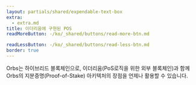```yaml
---
layout: partials/shared/expendable-text-box
extra:
  - extra.md
title: 이더리움에 구현된 POS
readMoreButton: -/ko/_shared/buttons/read-more-btn.md

readLessButton: -/ko/_shared/buttons/read-less-btn.md
border: true
---
```


Orbs는 하이브리드 블록체인으로, 이더리움(PoS로직을 위한 외부 블록체인)과 함께 Orbs의 지분증명(Proof-of-Stake) 아키텍처의 장점을 언제나 활용할 수 있습니다.
